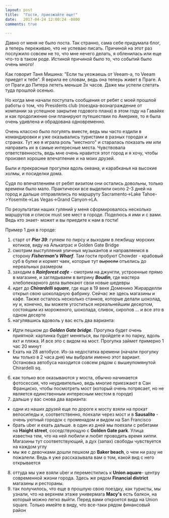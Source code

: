 ```yaml
---
layout: post
title:  "Гости, приезжайте еще!"
date:   2017-04-24 12:00:24 -0800
comments: true

---
```


Давно от меня не было поста. Так странно, сама себе придумала блог, а теперь переживаю, что не успеваю писать. 
Причиной на этот раз послужило совсем не то, что мне нечего делать, я обленилась или еще что-то в таком роде. Истиной причиной было то, что событий было очень много!

<!--separate-->

Как говорит Таня Мишина: "Если ты уезжаешь от Veeam-а, то Veeam приедет к тебе". Я верила ее словам, ведь она теперь живет в Праге. А от Праги до Питера лететь меньше 3х часов. Даже мы успели слетать туда прошлой осенью.

Но когда мне начали поступать сообщения от ребят с моей прошлой работы о том, что Presidents club (поездка-вознаграждение от компании за успешное закрытие годового плана) в этом году на Гавайях и как продолжение они планируют путешествии по Америке, то я была очень удивлена и обрадована одновременно. 

Очень классно было погулять вместе, ведь мы часто ездили в командировки и уже оказывались туристами в разных городах и странах. Тут же я играла роль "местного" и старалась показать им  или направить их в самые интересные места. Чувствовала ответственность, ведь мне очень нравится этот город и я хочу, чтобы произвел хорошее впечатление и на моих друзей. 

Были и прекрасные прогулки вдоль океана, и карабканья на высокие холмы, и посиделки дома. 

Судя по впечатлениям от ребят визитом они остались довольны, только времени было мало. Практически все выделили около 2-3 дней на город и дальше отправлялись по маршруту Sacramento->Lake Tahoe->Yosemite->Las Vegas->Grand Canyon->LA. 


По результатам наших гуляний у меня сформировалось несколько маршрутов и список must see мест в городе. Поделюсь я ими и с вами. Ведь кто знает- может и вы приедите к нам в гости!

Пример 1 дня в городе:
1. старт от **_Pier 39_**: гуляем по пирсу и выходим в лежбищу морских котиков, виду на Алькатрас и Golden Gate Bridge
2. смотрим выступления уличных музыкантов и направляемся в сторону **_Fisherman's Wharf_**. Там гости пробуют Chowder - крабовый суб в булке и кормят чаек, которые тут ~~выросли~~ отъелись до нереальных размером
3. заходим в **_Rainforest cafe_** - смотрим на джунгли, устроенные прямо в магазине, и заглядываем в витрину **_Boudin_**, где мастера хлебопекарного дела выпекают свои новые шедевры
4. идет до **_Chirardelli square_**, где еще в 19 веке Доменико Жирарделли открыл свою шоколадную фабрику. Сейчас же здесь магазины и кафе. Также осталось несколько станков, которые делали шоколад, ну и, конечно, вы можете угоститься нереальнейшим десертом, состоящим из мороженого, шоколада, сливок, сиропов ... и все это в одном десерте
5. нагулявшись вдоволь у вас есть два варианта:
  * Идти пешком до **_Golden Gate bridge_**. Прогулка будет очень приятной: картинка будет меняться, вы пройдете и по парку, вдоль яхт и пляжа. И все это с видом на мост. Прогулка займет примерно 1 час 20 минут
  * Ехать на 28 автобусе. Из-за недостатка времени (начали прогулку мы только в 2 часа дня) мы выбрали именно этот вариант. Остановка автобуса находится совсем рядом с вышеупомянутой Chirardelli sq.
6. как только все оказываются у моста, обычно начинается фотосессия, что неудивительно, ведь многие приезжают в Сан Франциско, чтобы посмотреть мост (который очень потрясает, но не является единственным интересным местом в городе)
7. дальше у вас снова два варианта:
  * одни из наших друзей еще по дороге к мосту взяли на прокат велосипеды и, соответственно, поехали через мост и в **__Sausalito__** - очень уютный городок с променадом и видом на  San Francisco
  * брать uber и ехать дальше.  в один из дней мы поехали с ребятами на **__Haight street__**, соседствующую с **__Golden Gate park__**. Улица известна тем, что на ней любили и любят проводить время хиппи. Магазины тут соответствующий, а дух (запах) свободы чувствуется на каждом углу
  * мы же с девочками дошли пешком до **__Baker beach__**, о чем ни разу не пожалели. Ведь я уже рассказывала вам о том, какой вид с него открывается
8. оттуда мы уже взяли uber и переместились к **__Union aquare__**-  центру современной жизни города. Здесь же рядом  **__Financial district__** магазины и рестораны. 
9. так получилось, что еще в прошлую свою поездку, как туристы, мы узнали, что на верхнем этаже универмага  **__Macy's__** есть балкон, на который можно легко выйти. Перед вами откроется вида на Union square. Только имейте в виду, что все-таки рядом финансовый район
